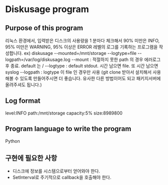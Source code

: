 # Diskusage program

## Purpose of this program
리눅스 환경에서, 입력받은 디스크의 사용량을 1 분마다 체크해서 90% 미만은 INFO, 95% 미만은 WARNING, 95% 이상은 ERROR 레벨의 로그를 기록하는 프로그램을 작성합니다.
ex) diskusage --mounted=/mnt/storage --logtype=file --logpath=/var/log/diskusage.log
--mount : 적절하지 못한 path 의 경우 에러로그 후 종료. default 는 /
--logtype : default stdout. 시간 남으면 file. 또 시간 남으면 syslog
--logpath : logtype 이 file 인 경우만 사용
(git clone 받아서 설치해서 사용해볼 수 있도록 만들어주시면 더 좋습니다. 유사한 다른 방법이어도 되고 패키지서버에 올려주셔도 됩니다.)

## Log format
level:INFO path:/mnt/storage capacity:5% size:8989800

## Program language to write the program
Python

## 구현에 필요한 사항
- 디스크에 정보를 시스템으로부터 얻어와야 한다.
- SetInterval로 주기적으로 callback을 호출해야 한다.


